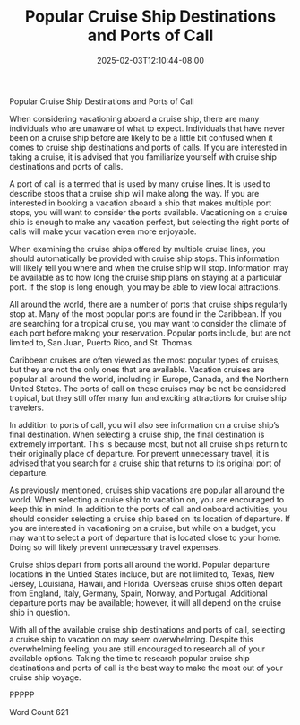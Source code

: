 ﻿---
title: "Popular Cruise Ship Destinations and Ports of Call"
date: 2025-02-03T12:10:44-08:00
description: "Cruise Ships Tips for Web Success"
featured_image: "/images/Cruise Ships.jpg"
tags: ["Cruise Ships"]
---

Popular Cruise Ship Destinations and Ports of Call

When considering vacationing aboard a cruise ship, there are many individuals who are unaware of what to expect.  Individuals that have never been on a cruise ship before are likely to be a little bit confused when it comes to cruise ship destinations and ports of calls.  If you are interested in taking a cruise, it is advised that you familiarize yourself with cruise ship destinations and ports of calls.  

A port of call is a termed that is used by many cruise lines.  It is used to describe stops that a cruise ship will make along the way.  If you are interested in booking a vacation aboard a ship that makes multiple port stops, you will want to consider the ports available.  Vacationing on a cruise ship is enough to make any vacation perfect, but selecting the right ports of calls will make your vacation even more enjoyable. 

When examining the cruise ships offered by multiple cruise lines, you should automatically be provided with cruise ship stops.  This information will likely tell you where and when the cruise ship will stop.  Information may be available as to how long the cruise ship plans on staying at a particular port.  If the stop is long enough, you may be able to view local attractions.  

All around the world, there are a number of ports that cruise ships regularly stop at.  Many of the most popular ports are found in the Caribbean.  If you are searching for a tropical cruise, you may want to consider the climate of each port before making your reservation.  Popular ports include, but are not limited to, San Juan, Puerto Rico, and St. Thomas.  

Caribbean cruises are often viewed as the most popular types of cruises, but they are not the only ones that are available.  Vacation cruises are popular all around the world, including in Europe, Canada, and the Northern United States. The ports of call on these cruises may be not be considered tropical, but they still offer many fun and exciting attractions for cruise ship travelers. 

In addition to ports of call, you will also see information on a cruise ship’s final destination.  When selecting a cruise ship, the final destination is extremely important.  This is because most, but not all cruise ships return to their originally place of departure. For prevent unnecessary travel, it is advised that you search for a cruise ship that returns to its original port of departure. 

As previously mentioned, cruises ship vacations are popular all around the world.  When selecting a cruise ship to vacation on, you are encouraged to keep this in mind.  In addition to the ports of call and onboard activities, you should consider selecting a cruise ship based on its location of departure. If you are interested in vacationing on a cruise, but while on a budget, you may want to select a port of departure that is located close to your home.  Doing so will likely prevent unnecessary travel expenses.  

Cruise ships depart from ports all around the world.  Popular departure locations in the Untied States include, but are not limited to, Texas, New Jersey, Louisiana, Hawaii, and Florida.  Overseas cruise ships often depart from England, Italy, Germany, Spain, Norway, and Portugal.  Additional departure ports may be available; however, it will all depend on the cruise ship in question.  

With all of the available cruise ship destinations and ports of call, selecting a cruise ship to vacation on may seem overwhelming.  Despite this overwhelming feeling, you are still encouraged to research all of your available options.  Taking the time to research popular cruise ship destinations and ports of call is the best way to make the most out of your cruise ship voyage.

PPPPP

Word Count 621

